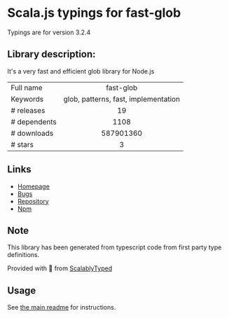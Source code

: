 
# Scala.js typings for fast-glob

Typings are for version 3.2.4

## Library description:
It's a very fast and efficient glob library for Node.js

|                    |                 |
| ------------------ | :-------------: |
| Full name          | fast-glob |
| Keywords           | glob, patterns, fast, implementation |
| # releases         | 19 |
| # dependents       | 1108 |
| # downloads        | 587901360 |
| # stars            | 3 |

## Links
- [Homepage](https://github.com/mrmlnc/fast-glob#readme)
- [Bugs](https://github.com/mrmlnc/fast-glob/issues)
- [Repository](https://github.com/mrmlnc/fast-glob)
- [Npm](https://www.npmjs.com/package/fast-glob)
    


## Note
This library has been generated from typescript code from first party type definitions.

Provided with :purple_heart: from [ScalablyTyped](https://github.com/oyvindberg/ScalablyTyped)

## Usage
See [the main readme](../../readme.md) for instructions.


